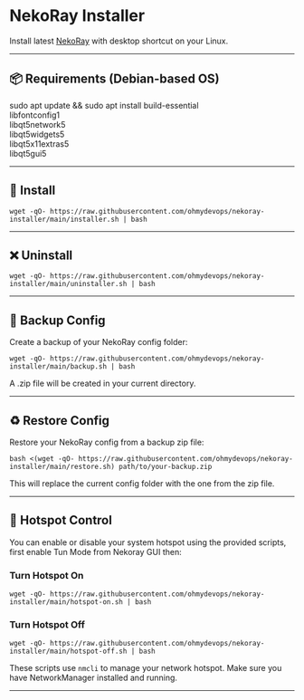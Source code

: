 # NekoRay Installer

Install latest [NekoRay](https://github.com/Mahdi-zarei/nekoray) with desktop shortcut on your Linux.

------------------------------------------------------------

## 📦 Requirements (Debian-based OS)

sudo apt update && sudo apt install build-essential \
                                    libfontconfig1 \
                                    libqt5network5 \
                                    libqt5widgets5 \
                                    libqt5x11extras5 \
                                    libqt5gui5

------------------------------------------------------------

## 🚀 Install

```
wget -qO- https://raw.githubusercontent.com/ohmydevops/nekoray-installer/main/installer.sh | bash
```

------------------------------------------------------------

## ❌ Uninstall

```
wget -qO- https://raw.githubusercontent.com/ohmydevops/nekoray-installer/main/uninstaller.sh | bash
```

------------------------------------------------------------

## 🔐 Backup Config

Create a backup of your NekoRay config folder:
```
wget -qO- https://raw.githubusercontent.com/ohmydevops/nekoray-installer/main/backup.sh | bash
```

A .zip file will be created in your current directory.

------------------------------------------------------------

## ♻️ Restore Config

Restore your NekoRay config from a backup zip file:

```
bash <(wget -qO- https://raw.githubusercontent.com/ohmydevops/nekoray-installer/main/restore.sh) path/to/your-backup.zip
```

This will replace the current config folder with the one from the zip file.

------------------------------------------------------------

## 📡 Hotspot Control

You can enable or disable your system hotspot using the provided scripts, first enable Tun Mode from Nekoray GUI then:

### Turn Hotspot **On**

```
wget -qO- https://raw.githubusercontent.com/ohmydevops/nekoray-installer/main/hotspot-on.sh | bash
```

### Turn Hotspot **Off**

```
wget -qO- https://raw.githubusercontent.com/ohmydevops/nekoray-installer/main/hotspot-off.sh | bash
```

These scripts use `nmcli` to manage your network hotspot. Make sure you have NetworkManager installed and running.

------------------------------------------------------------
